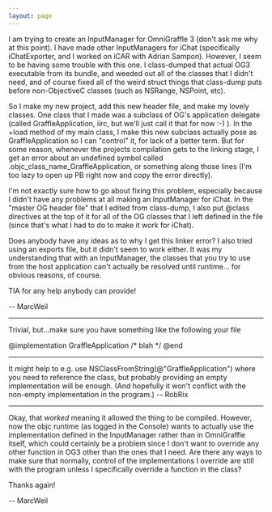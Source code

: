 ```yaml
---
layout: page
---
```


I am trying to create an InputManager for OmniGraffle 3 (don't ask me why at this point). I have made other InputManagers for iChat (specifically iChatExporter, and I worked on iCAR with Adrian Sampon). However, I seem to be having some trouble with this one. I class-dumped that actual OG3 executable from its bundle, and weeded out all of the classes that I didn't need, and of course fixed all of the weird struct things that class-dump puts before non-ObjectiveC classes (such as NSRange, NSPoint, etc).

So I make my new project, add this new header file, and make my lovely classes. One class that I made was a subclass of OG's application delegate (called GraffleApplication, iirc, but we'll just call it that for now :-) ). In the +load method of my main class, I make this new subclass actually pose as GraffleApplication so I can "control" it, for lack of a better term. But for some reason, whenever the projects compilation gets to the linking stage, I get an error about an undefined symbol called .objc_class_name_GraffleApplication, or something along those lines (I'm too lazy to open up PB right now and copy the error directly).

I'm not exactly sure how to go about fixing this problem, especially because I didn't have any problems at all making an InputManager for iChat. In the "master OG header file" that I edited from class-dump, I also put @class directives at the top of it for all of the OG classes that I left defined in the file (since that's what I had to do to make it work for iChat).

Does anybody have any ideas as to why I get this linker error? I also tried using an exports file, but it didn't seem to work either. It was my understanding that with an InputManager, the classes that you try to use from the host application can't actually be resolved until runtime... for obvious reasons, of course.

TIA for any help anybody can provide!

-- MarcWeil

----

Trivial, but...make sure you have something like the following your file
    
@implementation GraffleApplication 
/* blah */
@end


----

It might help to e.g. use     NSClassFromString(@"GraffleApplication") where you need to reference the class, but probably providing an empty implementation will be enough. (And hopefully it won't conflict with the non-empty implementation in the program.) -- RobRix

----

Okay, that *worked* meaning it allowed the thing to be compiled. However, now the objc runtime (as logged in the Console) wants to actually use the implementation defined in the InputManager rather than in OmniGraffle itself, which could certainly be a problem since I don't want to override any other function in OG3 other than the ones that I need. Are there any ways to make sure that normally, control of the implementations I override are still with the program unless I specifically override a function in the class?

Thanks again!

-- MarcWeil
